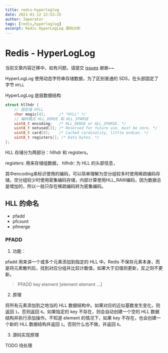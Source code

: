 ```yaml
---
title: redis-hyperloglog
date: 2021-01-12 22:53:25
author: Imperator
tags: [redis,hyperloglog]
excerpt: Redis HyperLogLog 源码分析
---
```


# Redis - HyperLogLog

当前文章内容迁移中，如有问题，请提交 [issues](https://github.com/Starrier/starrier.github.io/issues) 谢谢~~

HyperLogLog 使用动态字符串存储数据，为了区别普通的 SDS，在头部固定了字节 `HYLL`

HyperLogLog 底层数据结构

```c
struct hllhdr {
    // 固定值 HYLL
    char magic[4];      /* "HYLL" */
    // 编码格式 HLL_DENSE 和 HLL_SPARSE
    uint8_t encoding;   /* HLL_DENSE or HLL_SPARSE. */
    uint8_t notused[3]; /* Reserved for future use, must be zero. */
    uint8_t card[8];    /* Cached cardinality, little endian. */
    uint8_t registers[]; /* Data bytes. */
};
```
HLL  存储分为两部分：hllhdr 和 registers。

registers: 用来存储组数据，
hllhdr: 为 HLL 的头部信息，

其中encoding来标识使用的编码，可以简单理解为空分组较多时使用稀疏编码存储，空分组较少时使用密集编码存储，内部计算使用HLL_RAW编码，因为数据总是增加的，所以一般只存在稀疏编码转为密集编码。

## HLL 的命名

- pfadd
- pfcount
- pfmerge

### PFADD

1. 功能：

pfadd 用来讲一个或多个元素添加到指定的 HLL 中。Redis 不保存元素本身，而是将元素散列后，找到对应分组并比较计数值，如果大于旧值则更新，反之则不更新。

> PFADD key element [element element ...]

2. 原理

将所有元素添加到之地当的 HLL 数据结构中。如果对应的近似基数发生变化，则返回 `1`，否则返回 `0`。如果指定的 key 不存在，则会自动创建一个空的 HLL 数据结构并执行添加操作。不知道 element 的情况下，如果 key 不存在，也会创建一个新的 HLL 数据结构并返回 `1`。否则什么也不做，并返回 `0`。

3. 源码实现原理

TODO 待处理

